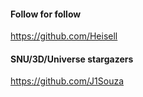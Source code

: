 #### Follow for follow

https://github.com/Heisell

#### SNU/3D/Universe stargazers

https://github.com/J1Souza

